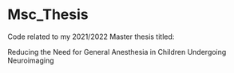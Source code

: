 # Msc_Thesis
Code related to my 2021/2022 Master thesis titled:

Reducing the Need for General Anesthesia in Children Undergoing Neuroimaging
